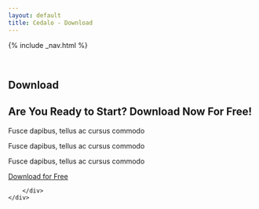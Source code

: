 ```yaml
---
layout: default
title: Cedalo - Download
---
```


<section id="banner" class="banner" role="banner">
<!-- leave unchanged from here  --> 
    {% include _nav.html %}      
    <div class="container-fluid">
        <div class="row flex-start" class="align-items: flex-start;">
            <div class="col-md-12">
                <div class="banner-spacer">
                    <p>&nbsp;</p>
                </div>
            </div>
<!-- until here for nav menus to work smoothly  -->
            <h1 class="section-header">Download</h1>
            <div class="col-md-8 col-md-offset-2 text-center">
                <h2>Are You Ready to Start? Download Now For Free!</h2>
                <p>Fusce dapibus, tellus ac cursus commodo</p>
                <p>Fusce dapibus, tellus ac cursus commodo</p>
                <p>Fusce dapibus, tellus ac cursus commodo</p>
                <a href="https://github.com/kamalcha/ActiveBox/archive/master.zip" class="btn btn-large">Download for Free</a>
            </div>

        </div>
    </div>
</section><!-- banner -->

<!-- ab hier weitere container möglich --> 



